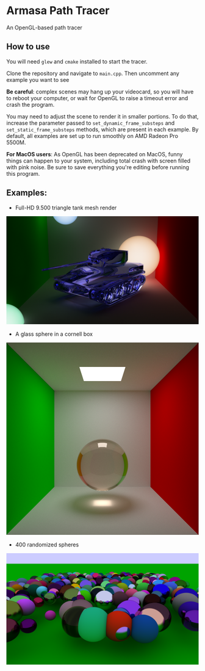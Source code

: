 # Armasa Path Tracer

An OpenGL-based path tracer

## How to use

You will need `glew` and `cmake` installed to
start the tracer.

Clone the repository and navigate to `main.cpp`.
Then uncomment any example you want to see

**Be careful**: complex scenes may hang up your videocard,
so you will have to reboot your computer, or wait for
OpenGL to raise a timeout error and crash the program.

You may need to adjust the scene to render it in
smaller portions. To do that, increase the parameter
passed to `set_dynamic_frame_substeps` and
`set_static_frame_substeps` methods, which are present in
each example. By default, all examples are set up to run
smoothly on AMD Radeon Pro 5500M.

**For MacOS users**: As OpenGL has been deprecated on MacOS,
funny things can happen to your system, including total crash
with screen filled with pink noise. Be sure to save everything
you're editing before running this program.


## Examples:

- Full-HD 9.500 triangle tank mesh render

![High-resolution glass tank](./showcase/tank.png)

- A glass sphere in a cornell box

![Glass sphere](./showcase/glass-sphere.png)

- 400 randomized spheres

![A lot of spheres](./showcase/a-lot-of-spheres.png)